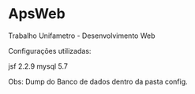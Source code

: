# ApsWeb
Trabalho Unifametro - Desenvolvimento Web

Configurações utilizadas:

jsf 2.2.9
mysql 5.7

Obs: Dump do Banco de dados dentro da pasta config.


